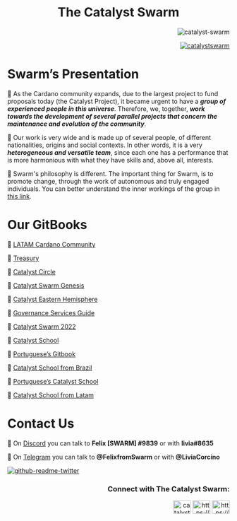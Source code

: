 <h1 align="center">The Catalyst Swarm</h3>


<p align="right"> <img src="https://komarev.com/ghpvc/?username=catalyst-swarm&label=Profile%20views&color=0e75b6&style=flat" alt="catalyst-swarm" /> </p>

<p align="right"> <a href="https://twitter.com/catalystswarm" target="blank"><img src="https://img.shields.io/twitter/follow/catalystswarm?logo=twitter&style=for-the-badge" alt="catalystswarm" /></a> </p>

<h1 align="left">Swarm’s Presentation</h3>

🔶 As the Cardano community expands, due to the largest project to fund proposals today (the Catalyst Project), it became urgent to have a ***group of experienced people in this universe***. Therefore, we, together, ***work towards the development of several parallel projects that concern the maintenance and evolution of the community***.

🔷 Our work is very wide and is made up of several people, of different nationalities, origins and social contexts. In other words, it is a very ***heterogeneous and versatile team***, since each one has a performance that is more harmonious with what they have skills and, above all, interests.

🔶 Swarm's philosophy is different. The important thing for Swarm, is to promote change, through the work of autonomous and truly engaged individuals. You can better understand the inner workings of the group in [this link](https://github.com/Catalyst-Swarm/.github/blob/2c0a9bad775d47f06975a1f11fc63a117bad0a5e/README.md).

<h1 align="left">Our GitBooks</h3>

🔶 [LATAM Cardano Community](https://catalyst-swarm.gitbook.io/latam-cardano-community/) 

🔷 [Treasury](https://treasury-guild.gitbook.io/catalyst-swarm/)

🔶 [Catalyst Circle](https://catalyst-swarm.gitbook.io/catalyst-circle/)

🔷 [Catalyst Swarm Genesis](https://catalyst-swarm.gitbook.io/catalyst-swarm-genesis/)

🔶 [Catalyst Eastern Hemisphere](https://catalyst-swarm.gitbook.io/catalyst-eastern-hemisphere/)

🔷 [Governance Services Guide](https://catalyst-swarm.gitbook.io/governance-services-guild/)

🔶 [Catalyst Swarm 2022](https://catalyst-swarm.gitbook.io/catalyst-swarm-2022/)

🔷 [Catalyst School](https://catalyst-swarm.gitbook.io/the-catalyst-school/)

🔶 [Portuguese’s Gitbook](https://catalyst-swarm.gitbook.io/portugues/)

🔷 [Catalyst School from Brazil](https://catalyst-swarm.gitbook.io/catalyst-school-brasil/)

🔶 [Portuguese’s Catalyst School](https://catalyst-swarm.gitbook.io/the-catalyst-school/v/portuguese/)

🔷  [Catalyst School from Latam](https://catalyst-swarm.gitbook.io/catalyst-school-latam/)

<h1 align="left">Contact Us</h3>

🔷 On [Discord](https://discord.com) you can talk to **Felix [SWARM] #9839** or with **livia#8635**

🔶 On [Telegram](https://telegram.org) you can talk to **@FelixfromSwarm** or with **@LiviaCorcino**

[![github-readme-twitter](https://github-readme-twitter.gazf.vercel.app/api?id=catalystswarm)](https://twitter.com/CatalystSwarm) 

<h3 align="right">Connect with The Catalyst Swarm:</h3>
<p align="right">
<a href="https://twitter.com/catalystswarm" target="blank"><img align="center" src="https://raw.githubusercontent.com/rahuldkjain/github-profile-readme-generator/master/src/images/icons/Social/twitter.svg" alt="catalystswarm" height="30" width="40" /></a>
<a href="https://www.youtube.com/c/https://www.youtube.com/@catalystswarm" target="blank"><img align="center" src="https://raw.githubusercontent.com/rahuldkjain/github-profile-readme-generator/master/src/images/icons/Social/youtube.svg" alt="https://www.youtube.com/@catalystswarm" height="30" width="40" /></a>
<a href="https://discord.gg/https://discord.gg/9pbRF2PfcU" target="blank"><img align="center" src="https://raw.githubusercontent.com/rahuldkjain/github-profile-readme-generator/master/src/images/icons/Social/discord.svg" alt="https://discord.gg/9pbRF2PfcU" height="30" width="40" /></a>
</p>
